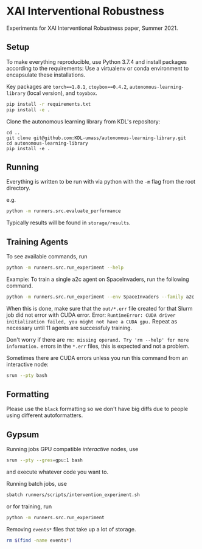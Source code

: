 # XAI Interventional Robustness

Experiments for XAI Interventional Robustness paper, Summer 2021.

## Setup

To make everything reproducible, use Python 3.7.4 and install packages according to the requirements:
Use a virtualenv or conda environment to encapsulate these installations.

Key packages are `torch==1.8.1`, `ctoybox==0.4.2`,
`autonomous-learning-library` (local version), and `toyxbox`.

```bash
pip install -r requirements.txt
pip install -e .
```

Clone the autonomous learning library from KDL's repository:
```
cd ..
git clone git@github.com:KDL-umass/autonomous-learning-library.git
cd autonomous-learning-library
pip install -e .
```

## Running

Everything is written to be run with via python with the `-m` flag from the root directory.

e.g.

```bash
python -m runners.src.evaluate_performance
```

Typically results will be found in `storage/results`.

## Training Agents

To see available commands, run
```bash
python -m runners.src.run_experiment --help
```

Example: To train a single a2c agent on SpaceInvaders, run the following command.

```bash
python -m runners.src.run_experiment --env SpaceInvaders --family a2c
```

When this is done, make sure that the `out/*.err` file created for that Slurm job did not error with CUDA error.
Error: `RuntimeError: CUDA driver initialization failed, you might not have a CUDA gpu.`
Repeat as necessary until 11 agents are successfuly training. 

Don't worry if there are `rm: missing operand. Try 'rm --help' for more information.` errors in the `*.err` files, this is expected and not a problem.

Sometimes there are CUDA errors unless you run this command from an interactive node:
```bash
srun --pty bash
```

## Formatting

Please use the `black` formatting so we don't have big diffs due to people using different autoformatters.

## Gypsum

Running jobs GPU compatible _interactive_ nodes, use
```bash
srun --pty --gres=gpu:1 bash
```
and execute whatever code you want to.

Running batch jobs, use

```bash
sbatch runners/scripts/intervention_experiment.sh
```
or for training, run

```bash
python -m runners.src.run_experiment
```

Removing `events*` files that take up a lot of storage.

```bash
rm $(find -name events*)
```
